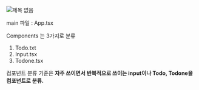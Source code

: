 ![제목 없음](https://user-images.githubusercontent.com/76459231/216877716-352e320b-9713-4502-898b-eb73afb2235f.png)


main 파일 : App.tsx 

Components 는 3가지로 분류
1.  Todo.txt
2.  Input.tsx
3.  Todone.tsx

컴포넌트 분류 기준은 **자주 쓰이면서 반복적으로 쓰이는 input이나 Todo, Todone을 컴포넌트로 분류.**
